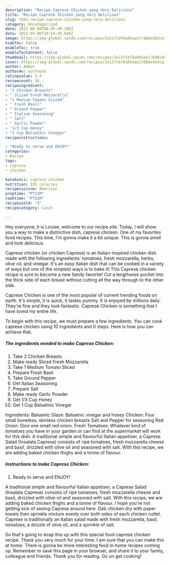 ```yaml
---
description: "Recipe Caprese Chicken yang Very Delicious"
title: "Recipe Caprese Chicken yang Very Delicious"
slug: 1043-recipe-caprese-chicken-yang-very-delicious
category: Uncategorized
date: 2022-06-08T08:05:48.386Z
date: 2023-05-06T19:54:39.645Z
image: https://img-global.cpcdn.com/recipes/2e11fcbf8a05eae7/680x482cq70/caprese-chicken-recipe-main-photo.jpg
hideToc: false
enableToc: true
enableTocContent: false
thumbnail: https://img-global.cpcdn.com/recipes/2e11fcbf8a05eae7/680x482cq70/caprese-chicken-recipe-main-photo.jpg
cover: https://img-global.cpcdn.com/recipes/2e11fcbf8a05eae7/680x482cq70/caprese-chicken-recipe-main-photo.jpg
author: Admin
authorAv: notfound
ratingvalue: 3.4
reviewcount: 16
recipeingredient:
- "2 Chicken Breasts"
- " Sliced Fresh Mozzarella"
- "1 Medium Tomato Sliced"
- " Fresh Basil"
- " Ground Pepper"
- " Italian Seasoning"
- " Salt"
- " Garlic Powder"
- "1/3 Cup Honey"
- "1 Cup Balsalmic Vinegar"
recipeinstructions:

- "Ready to serve and ENJOY!"
categories:
- Recipe
tags:
- caprese
- chicken

katakunci: caprese chicken 
nutrition: 155 calories
recipecuisine: American
preptime: "PT11M"
cooktime: "PT42M"
recipeyield: "3"
recipecategory: Lunch

---
```



Hey everyone, it is Louise, welcome to our recipe site. Today, I will show you a way to make a distinctive dish, caprese chicken. One of my favorites food recipes. This time, I'm gonna make it a bit unique. This is gonna smell and look delicious.

Caprese chicken (or chicken Caprese) is an Italian-inspired chicken dish made with the following ingredients: tomatoes, fresh mozzarella, herbs, olive oil, and vinegar. It&#39;s an easy Italian dish that can be cooked in a variety of ways but one of the simplest ways is to bake it! This Caprese chicken recipe is sure to become a new family favorite! Cut a lengthwise pocket into the thick side of each breast without cutting all the way through to the other side.

Caprese Chicken is one of the most popular of current trending foods on earth. It's simple, it is quick, it tastes yummy. It is enjoyed by millions daily. They're fine and they look fantastic. Caprese Chicken is something that I have loved my entire life.


To begin with this recipe, we must prepare a few ingredients. You can cook caprese chicken using 10 ingredients and 0 steps. Here is how you can achieve that.

<!--inarticleads1-->

##### The ingredients needed to make Caprese Chicken:

1. Take 2 Chicken Breasts
1. Make ready  Sliced Fresh Mozzarella
1. Take 1 Medium Tomato Sliced
1. Prepare  Fresh Basil
1. Take  Ground Pepper
1. Get  Italian Seasoning
1. Prepare  Salt
1. Make ready  Garlic Powder
1. Get 1/3 Cup Honey
1. Get 1 Cup Balsalmic Vinegar


Ingredients: Balsamic Glaze: Balsamic vinegar and honey Chicken: Four small boneless, skinless chicken breasts Salt and Pepper for seasoning Red Onion: Dice one small red onion. Fresh Tomatoes: Whatever kind of tomatoes you have in your garden or can find at the supermarket will work for this dish. A traditional simple and flavourful Italian appetiser, a Caprese Salad (Insalata Caprese) consists of ripe tomatoes, fresh mozzarella cheese and basil, drizzled with olive oil and seasoned with salt. With this recipe, we are adding baked chicken thighs and a tonne of flavour. 

<!--inarticleads2-->

##### Instructions to make Caprese Chicken:


1. Ready to serve and ENJOY!

A traditional simple and flavourful Italian appetiser, a Caprese Salad (Insalata Caprese) consists of ripe tomatoes, fresh mozzarella cheese and basil, drizzled with olive oil and seasoned with salt. With this recipe, we are adding baked chicken thighs and a tonne of flavour. I hope you&#39;re not getting sick of seeing Caprese around here. Dab chicken dry with paper towels then sprinkle mixture evenly over both sides of each chicken cutlet. Caprese is traditionally an Italian salad made with fresh mozzarella, basil, tomatoes, a drizzle of olive oil, and a sprinkle of salt. 

So that's going to wrap this up with this special food caprese chicken recipe. Thank you very much for your time. I am sure that you can make this at home. There is gonna be more interesting food in home recipes coming up. Remember to save this page in your browser, and share it to your family, colleague and friends. Thank you for reading. Go on get cooking!
